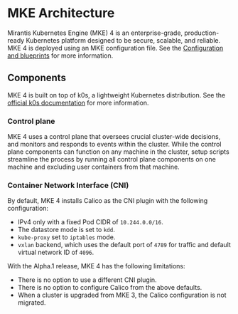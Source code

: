 # MKE Architecture

Mirantis Kubernetes Engine (MKE) 4 is an enterprise-grade, production-ready
Kubernetes platform designed to be secure, scalable, and reliable.
MKE 4 is deployed using an MKE configuration file.
See the [Configuration and blueprints](configuration.md) for more information.

## Components

MKE 4 is built on top of k0s, a lightweight Kubernetes distribution.
See the [official k0s documentation](https://docs.k0sproject.io/v1.29.3+k0s.0/)
for more information.

### Control plane

MKE 4 uses a control plane that oversees crucial cluster-wide decisions,
and monitors and responds to events within the cluster.
While the control plane components can function on any machine in the cluster,
setup scripts streamline the process by running all control plane 
components on one machine and excluding user containers from that machine.

### Container Network Interface (CNI) 

By default, MKE 4 installs Calico as the CNI plugin with the following configuration:

- IPv4 only with a fixed Pod CIDR of `10.244.0.0/16`.
- The datastore mode is set to `kdd`.
- `kube-proxy` set to `iptables` mode. 
- `vxlan` backend, which uses the default port of `4789` for traffic and default virtual network ID of `4096`.
  
With the Alpha.1 release, MKE 4 has the following limitations:

- There is no option to use a different CNI plugin.
- There is no option to configure Calico from the above defaults.
- When a cluster is upgraded from MKE 3, the Calico configuration is not migrated.

<!-- ### Data Plane -->

<!-- [Discuss the data plane components and their functions] -->

<!-- ## High-Level Diagram -->

<!-- [Include a high-level diagram illustrating the MKE architecture] -->

<!-- ## Deployment considerations -->

<!-- [Highlight any important considerations for deploying MKE] -->

<!-- ## Conclusion [Wrap up the document with a conclusion or summary] -->

